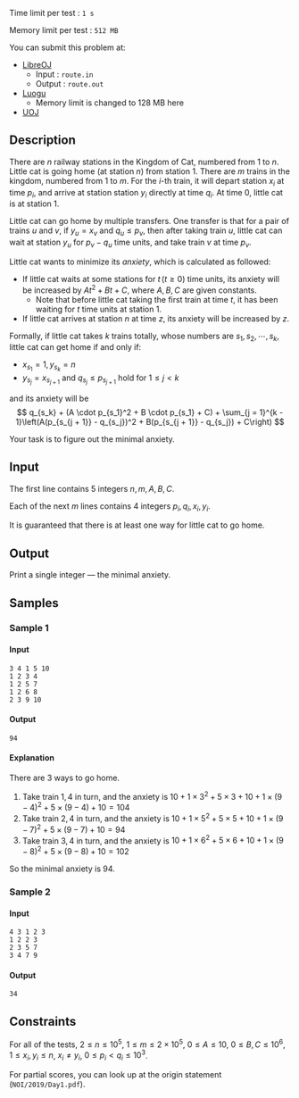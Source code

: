 Time limit per test : $\texttt{1 s}$

Memory limit per test : $\texttt{512 MB}$

You can submit this problem at:

+ [LibreOJ](https://loj.ac/problem/3156)
    - Input : `route.in`
    - Output : `route.out`
+ [Luogu](https://www.luogu.org/problem/P5468)
    - Memory limit is changed to 128 MB here
+ [UOJ](https://uoj.ac/problem/478)

## Description

There are $n$ railway stations in the Kingdom of Cat, numbered from $1$ to $n$. Little cat is going home (at station $n$) from station $1$. There are $m$ trains in the kingdom, numbered from $1$ to $m$. For the $i$-th train, it will depart station $x_i$ at time $p_i$, and arrive at station station $y_i$ directly at time $q_i$. At time $0$, little cat is at station $1$.

Little cat can go home by multiple transfers. One transfer is that for a pair of trains $u$ and $v$, if $y_u = x_v$ and $q_u \leq p_v$, then after taking train $u$, little cat can wait at station $y_u$ for $p_v - q_u$ time units, and take train $v$ at time $p_v$.

Little cat wants to minimize its *anxiety*, which is calculated as followed:

+ If little cat waits at some stations for $t\,(t \geq 0)$ time units, its anxiety will be increased by $At^2 + Bt + C$, where $A, B, C$ are given constants.
    - Note that before little cat taking the first train at time $t$, it has been waiting for $t$ time units at station $1$.
+ If little cat arrives at station $n$ at time $z$, its anxiety will be increased by $z$.

Formally, if little cat takes $k$ trains totally, whose numbers are $s_1, s_2, \cdots, s_k$, little cat can get home if and only if:

+ $x_{s_1} = 1, y_{s_k} = n$
+ $y_{s_j} = x_{s_{j + 1}}$ and $q_{s_j} \leq p_{s_{j + 1}}$ hold for $1 \leq j < k$

and its anxiety will be
$$
q_{s_k} + (A \cdot p_{s_1}^2 + B \cdot p_{s_1} + C) + 
\sum_{j = 1}^{k - 1}\left(A(p_{s_{j + 1}} - q_{s_j})^2 + B(p_{s_{j + 1}} - q_{s_j}) + C\right)
$$

Your task is to figure out the minimal anxiety.

## Input

The first line contains $5$ integers $n, m, A, B, C$.

Each of the next $m$ lines contains $4$ integers $p_i, q_i, x_i, y_i$.

It is guaranteed that there is at least one way for little cat to go home.

## Output

Print a single integer — the minimal anxiety.

## Samples

### Sample 1
#### Input
```plain
3 4 1 5 10
1 2 3 4
1 2 5 7
1 2 6 8
2 3 9 10

```
#### Output
```plain
94

```
#### Explanation
There are $3$ ways to go home.

1. Take train $1, 4$ in turn, and the anxiety is $10 + 1 \times 3^2 + 5 \times 3 + 10 + 1 \times (9-4)^2 + 5 \times (9-4) + 10 = 104$
2. Take train $2, 4$ in turn, and the anxiety is $10 + 1 \times 5^2 + 5 \times 5 + 10 + 1 \times (9-7)^2 + 5 \times (9-7) + 10 = 94$
3. Take train $3, 4$ in turn, and the anxiety is $10 + 1 \times 6^2 + 5 \times 6 + 10 + 1 \times (9-8)^2 + 5 \times (9-8) + 10 = 102$

So the minimal anxiety is $94$.

### Sample 2
#### Input
```plain
4 3 1 2 3
1 2 2 3
2 3 5 7
3 4 7 9

```
#### Output
```plain
34

```

## Constraints

For all of the tests, $2 \leq n \leq 10^5$, $1 \leq m \leq 2 \times 10^5$, $0 \leq A \leq 10$, $0 \leq B, C \leq 10^6$, $1 \leq x_i, y_i \leq n$, $x_i \neq y_i$, $0 \leq p_i < q_i \leq 10^3$.

For partial scores, you can look up at the origin statement (`NOI/2019/Day1.pdf`).
